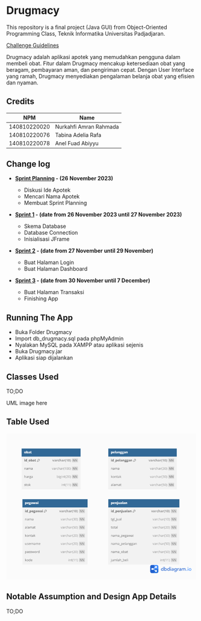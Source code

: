 # Drugmacy

This repository is a final project (Java GUI) from Object-Oriented Programming Class, Teknik Informatika Universitas Padjadjaran. 

[Challenge Guidelines](challenge-guideline.md)

Drugmacy adalah aplikasi apotek yang memudahkan pengguna dalam membeli obat. Fitur dalam Drugmacy mencakup ketersediaan obat yang beragam, pembayaran aman, dan pengiriman cepat. Dengan User Interface yang ramah, Drugmacy menyediakan pengalaman belanja obat yang efisien dan nyaman.

## Credits
| NPM           | Name        |
| ------------- |-------------|
| 140810220020  | Nurkahfi Amran Rahmada    |
| 140810220076  | Tabina Adelia Rafa    |
| 140810220078  | Anel Fuad Abiyyu |

## Change log
- **[Sprint Planning](changelog/sprint-planning.md) - (26 November 2023)** 
   - Diskusi Ide Apotek 
   - Mencari Nama Apotek
   - Membuat Sprint Planning

- **[Sprint 1](changelog/sprint-1.md) - (date from 26 November 2023 until 27 November 2023)** 
   - Skema Database
   - Database Connection
   - Inisialisasi JFrame

- **[Sprint 2](changelog/sprint-2.md) - (date from 27 November until 29 November)** 
   - Buat Halaman Login
   - Buat Halaman Dashboard
   
- **[Sprint 3](changelog/sprint-3.md) - (date from 30 November until 7 December)** 
   - Buat Halaman Transaksi
   - Finishing App

## Running The App

- Buka Folder Drugmacy
- Import db_drugmacy.sql pada phpMyAdmin
- Nyalakan MySQL pada XAMPP atau aplikasi sejenis
- Buka Drugmacy.jar
- Aplikasi siap dijalankan

## Classes Used

TO;DO

UML image here

## Table Used

![ERD](img/Table.png)

## Notable Assumption and Design App Details

TO;DO